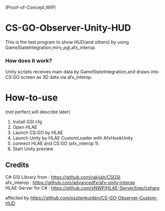 (Proof-of-Concept,WIP)

# CS-GO-Observer-Unity-HUD  
This is the test program to show HUD(and others) by using GameStateIntegration,mirv_pgl,afx_interop.  

### How does it work?
Unity scripts receives main data by GameStateIntegration,and draws into CS:GO screen as 3D data via afx_interop.  


# How-to-use  
(not perfect,will describe later)
1. Install GSI cfg  
2. Open HLAE  
3. Launch CS:GO by HLAE  
4. Launch Unity by HLAE CustomLoader with AfxHookUnity  
5. connect HLAE and CS:GO (afx_interop 1).  
6. Start Unity preview

## Credits
C# GSI Library from : https://github.com/rakijah/CSGSI  
afx_interop : https://github.com/advancedfx/afx-unity-interop  
HLAE-Server for C# : https://github.com/xNWP/HLAE-Server/tree/csharp  

affected by https://github.com/osztenkurden/CS-GO-Observer-Custom-HUD
